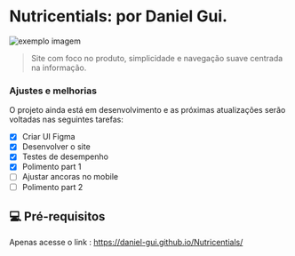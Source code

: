 # Nutricentials: por Daniel Gui.

<img src="../assets/img/Git-banner.webp" alt="exemplo imagem">

> Site com foco no produto, simplicidade e navegação suave centrada na informação. 

### Ajustes e melhorias

O projeto ainda está em desenvolvimento e as próximas atualizações serão voltadas nas seguintes tarefas:

- [x] Criar UI Figma
- [x] Desenvolver o site
- [x] Testes de desempenho
- [x] Polimento part 1 
- [ ] Ajustar ancoras no mobile
- [ ] Polimento part 2

## 💻 Pré-requisitos

Apenas acesse o link : https://daniel-gui.github.io/Nutricentials/

